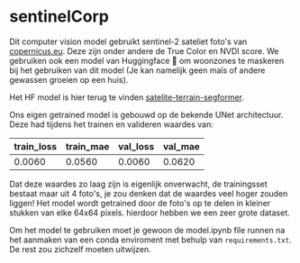 # sentinelCorp

Dit computer vision model gebruikt sentinel-2 sateliet foto's van [copernicus.eu](https://browser.dataspace.copernicus.eu).
Deze zijn onder andere de True Color en NVDI score. We gebruiken ook een model van Huggingface 🤗 om woonzones te
maskeren bij het gebruiken van dit model (Je kan namelijk geen maïs of andere gewassen groeien op een huis).
 
Het HF model is hier terug te vinden [satelite-terrain-segformer](https://huggingface.co/ZeeeWP/segformer-b0-finetuned-segments-satellite-terrain).

Ons eigen getrained model is gebouwd op de bekende UNet architectuur. Deze had tijdens het trainen en valideren waardes van:

| train_loss | train_mae | val_loss | val_mae |
|------------|-----------|----------|---------|
| 0.0060     |0.0560     | 0.0060   | 0.0620  |

Dat deze waardes zo laag zijn is eigenlijk onverwacht, de trainingsset bestaat maar uit 4 foto's, je zou denken dat de waardes veel hoger zouden liggen!
Het model wordt getrained door de foto's op te delen in kleiner stukken van elke 64x64 pixels. hierdoor hebben we een zeer grote dataset.

Om het model te gebruiken moet je gewoon de model.ipynb file runnen na het aanmaken van een
conda enviroment met behulp van `requirements.txt`. De rest zou zichzelf moeten uitwijzen.

